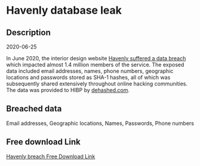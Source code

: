 # Havenly database leak

## Description

2020-06-25

In June 2020, the interior design website <a href="https://www.bleepingcomputer.com/news/security/hacker-leaks-386-million-user-records-from-18-companies-for-free/" target="_blank" rel="noopener">Havenly suffered a data breach</a> which impacted almost 1.4 million members of the service. The exposed data included email addresses, names, phone numbers, geographic locations and passwords stored as SHA-1 hashes, all of which was subsequently shared extensively throughout online hacking communities. The data was provided to HIBP by <a href="https://dehashed.com/" target="_blank" rel="noopener">dehashed.com</a>.

## Breached data

Email addresses, Geographic locations, Names, Passwords, Phone numbers

## Free download Link

[Havenly breach Free Download Link](https://link-to.net/1229997/699.0625560313451/dynamic/?r=aHR0cHM6Ly93d3cubWVkaWFmaXJlLmNvbS92aWV3LzJCaUtBOEw3VVV0RzZPeS9oYXZlbmx5LmNvbS9maWxl)